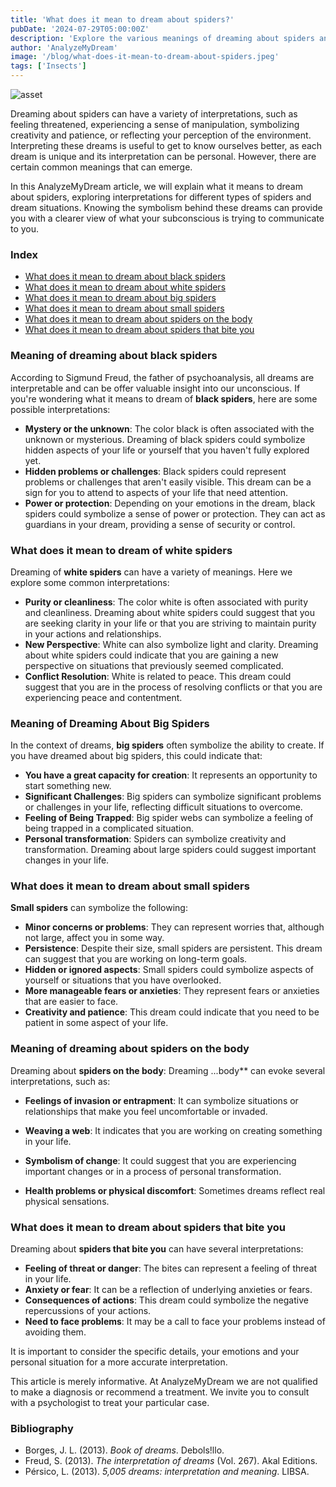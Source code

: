```yaml
---
title: 'What does it mean to dream about spiders?'
pubDate: '2024-07-29T05:00:00Z'
description: 'Explore the various meanings of dreaming about spiders and what they might be saying about you.'
author: 'AnalyzeMyDream'
image: '/blog/what-does-it-mean-to-dream-about-spiders.jpeg'
tags: ['Insects']
---
```


![asset](/blog/what-does-it-mean-to-dream-about-spiders.jpeg)

Dreaming about spiders can have a variety of interpretations, such as feeling threatened, experiencing a sense of manipulation, symbolizing creativity and patience, or reflecting your perception of the environment. Interpreting these dreams is useful to get to know ourselves better, as each dream is unique and its interpretation can be personal. However, there are certain common meanings that can emerge.

In this AnalyzeMyDream article, we will explain what it means to dream about spiders, exploring interpretations for different types of spiders and dream situations. Knowing the symbolism behind these dreams can provide you with a clearer view of what your subconscious is trying to communicate to you.

### Index

- [What does it mean to dream about black spiders](#what-does-it-mean-to-dream-about-black-spiders)
- [What does it mean to dream about white spiders](#what-does-it-mean-to-dream-about-white-spiders)
- [What does it mean to dream about big spiders](#what-does-it-mean-to-dream-about-big-spiders)
- [What does it mean to dream about small spiders](#what-does-it-mean-to-dream-about-small-spiders)
- [What does it mean to dream about spiders on the body](#what-does-it-mean-to-dream-about-spiders-on-the-body)
- [What does it mean to dream about spiders that bite you](#what-does-it-mean-to-dream-about-spiders-that-bite-you)

### Meaning of dreaming about black spiders

According to Sigmund Freud, the father of psychoanalysis, all dreams are interpretable and can be offer valuable insight into our unconscious. If you're wondering what it means to dream of **black spiders**, here are some possible interpretations:

- **Mystery or the unknown**: The color black is often associated with the unknown or mysterious. Dreaming of black spiders could symbolize hidden aspects of your life or yourself that you haven't fully explored yet.
- **Hidden problems or challenges**: Black spiders could represent problems or challenges that aren't easily visible. This dream can be a sign for you to attend to aspects of your life that need attention.
- **Power or protection**: Depending on your emotions in the dream, black spiders could symbolize a sense of power or protection. They can act as guardians in your dream, providing a sense of security or control.

### What does it mean to dream of white spiders

Dreaming of **white spiders** can have a variety of meanings. Here we explore some common interpretations:

- **Purity or cleanliness**: The color white is often associated with purity and cleanliness. Dreaming about white spiders could suggest that you are seeking clarity in your life or that you are striving to maintain purity in your actions and relationships.
- **New Perspective**: White can also symbolize light and clarity. Dreaming about white spiders could indicate that you are gaining a new perspective on situations that previously seemed complicated.
- **Conflict Resolution**: White is related to peace. This dream could suggest that you are in the process of resolving conflicts or that you are experiencing peace and contentment.

### Meaning of Dreaming About Big Spiders

In the context of dreams, **big spiders** often symbolize the ability to create. If you have dreamed about big spiders, this could indicate that:

- **You have a great capacity for creation**: It represents an opportunity to start something new.
- **Significant Challenges**: Big spiders can symbolize significant problems or challenges in your life, reflecting difficult situations to overcome.
- **Feeling of Being Trapped**: Big spider webs can symbolize a feeling of being trapped in a complicated situation.
- **Personal transformation**: Spiders can symbolize creativity and transformation. Dreaming about large spiders could suggest important changes in your life.

### What does it mean to dream about small spiders

**Small spiders** can symbolize the following:

- **Minor concerns or problems**: They can represent worries that, although not large, affect you in some way.
- **Persistence**: Despite their size, small spiders are persistent. This dream can suggest that you are working on long-term goals.
- **Hidden or ignored aspects**: Small spiders could symbolize aspects of yourself or situations that you have overlooked.
- **More manageable fears or anxieties**: They represent fears or anxieties that are easier to face.
- **Creativity and patience**: This dream could indicate that you need to be patient in some aspect of your life.

### Meaning of dreaming about spiders on the body

Dreaming about **spiders on the body**: Dreaming ...body** can evoke several interpretations, such as:

- **Feelings of invasion or entrapment**: It can symbolize situations or relationships that make you feel uncomfortable or invaded.
- **Weaving a web**: It indicates that you are working on creating something in your life.
- **Symbolism of change**: It could suggest that you are experiencing important changes or in a process of personal transformation.

- **Health problems or physical discomfort**: Sometimes dreams reflect real physical sensations.

### What does it mean to dream about spiders that bite you

Dreaming about **spiders that bite you** can have several interpretations:

- **Feeling of threat or danger**: The bites can represent a feeling of threat in your life.
- **Anxiety or fear**: It can be a reflection of underlying anxieties or fears.
- **Consequences of actions**: This dream could symbolize the negative repercussions of your actions.
- **Need to face problems**: It may be a call to face your problems instead of avoiding them.

It is important to consider the specific details, your emotions and your personal situation for a more accurate interpretation. 

This article is merely informative. At AnalyzeMyDream we are not qualified to make a diagnosis or recommend a treatment. We invite you to consult with a psychologist to treat your particular case.

### Bibliography

- Borges, J. L. (2013). *Book of dreams*. Debols!llo.
- Freud, S. (2013). *The interpretation of dreams* (Vol. 267). Akal Editions.
- Pérsico, L. (2013). *5,005 dreams: interpretation and meaning*. LIBSA.